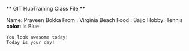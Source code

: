 ** GIT HubTraining Class File **

Name: Praveen Bokka
From : Virginia Beach
Food : Bajjo
Hobby: Tennis
**color:** is Blue

    You look awesome today!
    Today is your day!
